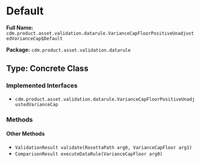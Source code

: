 # Default

**Full Name:** `cdm.product.asset.validation.datarule.VarianceCapFloorPositiveUnadjustedVarianceCap$Default`

**Package:** `cdm.product.asset.validation.datarule`

## Type: Concrete Class

### Implemented Interfaces

- `cdm.product.asset.validation.datarule.VarianceCapFloorPositiveUnadjustedVarianceCap`

### Methods

#### Other Methods

- `ValidationResult validate(RosettaPath arg0, VarianceCapFloor arg1)`
- `ComparisonResult executeDataRule(VarianceCapFloor arg0)`

